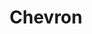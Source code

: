 ---
title: "Chevron"
url: /portland/chevron-southwest-beaverton-hillsdale-highway/
shop: car repair
---